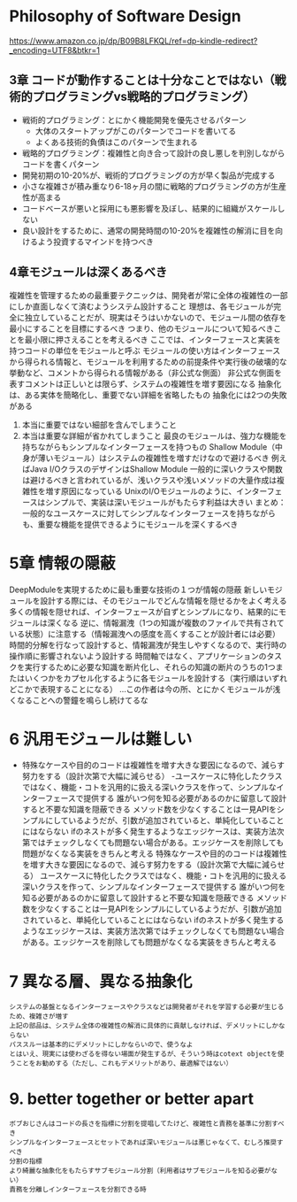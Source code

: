 # Philosophy of Software Design
<https://www.amazon.co.jp/dp/B09B8LFKQL/ref=dp-kindle-redirect?_encoding=UTF8&btkr=1>
## 3章 コードが動作することは十分なことではない（戦術的プログラミングvs戦略的プログラミング）

- 戦術的プログラミング：とにかく機能開発を優先させるパターン
  - 大体のスタートアップがこのパターンでコードを書いてる
  - よくある技術的負債はこのパターンで生まれる
- 戦略的プログラミング：複雑性と向き合って設計の良し悪しを判別しながらコードを書くパターン
- 開発初期の10-20%が、戦術的プログラミングの方が早く製品が完成する
- 小さな複雑さが積み重なり6-18ヶ月の間に戦略的プログラミングの方が生産性が高まる
- コードベースが悪いと採用にも悪影響を及ぼし、結果的に組織がスケールしない
- 良い設計をするために、通常の開発時間の10-20%を複雑性の解消に目を向けるよう投資するマインドを持つべき

## 4章モジュールは深くあるべき

複雑性を管理するための最重要テクニックは、開発者が常に全体の複雑性の一部にしか直面しなくて済むようシステム設計すること
理想は、各モジュールが完全に独立していることだが、現実はそうはいかないので、モジュール間の依存を最小にすることを目標にするべき
つまり、他のモジュールについて知るべきことを最小限に押さえることを考えるべき
ここでは、インターフェースと実装を持つコードの単位をモジュールと呼ぶ
モジュールの使い方はインターフェースから得られる情報と、モジュールを利用するための前提条件や実行後の破壊的な挙動など、コメントから得られる情報がある（非公式な側面）
非公式な側面を表すコメントは正しいとは限らず、システムの複雑性を増す要因になる
抽象化は、ある実体を簡略化し、重要でない詳細を省略したもの
抽象化には2つの失敗がある

1. 本当に重要ではない細部を含んでしまうこと
2. 本当は重要な詳細が省かれてしまうこと
最良のモジュールは、強力な機能を持ちながらもシンプルなインターフェースを持つもの
Shallow Module（中身が薄いモジュール）はシステムの複雑性を増すだけなので避けるべき
例えばJava I/OクラスのデザインはShallow Module
一般的に深いクラスや関数は避けるべきと言われているが、浅いクラスや浅いメソッドの大量作成は複雑性を増す原因になっている
UnixのI/Oモジュールのように、インターフェースはシンプルで、実装は深いモジュールがもたらす利益は大きい
まとめ：一般的なユースケースに対してシンプルなインターフェースを持ちながらも、重要な機能を提供できるようにモジュールを深くするべき

# 5章 情報の隠蔽

DeepModuleを実現するために最も重要な技術の１つが情報の隠蔽
新しいモジュールを設計する際には、そのモジュールでどんな情報を隠せるかをよく考える
多くの情報を隠せれば、インターフェースが自ずとシンプルになり、結果的にモジュールは深くなる
逆に、情報漏洩（1つの知識が複数のファイルで共有されている状態）に注意する（情報漏洩への感度を高くすることが設計者には必要）
時間的分解を行なって設計すると、情報漏洩が発生しやすくなるので、実行時の操作順に影響されないよう設計する
時間軸ではなく、アプリケーションのタスクを実行するために必要な知識を断片化し、それらの知識の断片のうちの1つまたはいくつかをカプセル化するように各モジュールを設計する（実行順はいずれどこかで表現することになる）
…この作者は今の所、とにかくモジュールが浅くなることへの警鐘を鳴らし続けてるな

# 6 汎用モジュールは難しい

- 特殊なケースや目的のコードは複雑性を増す大きな要因になるので、減らす努力をする（設計次第で大幅に減らせる）
-ユースケースに特化したクラスではなく、機能・コトを汎用的に扱える深いクラスを作って、シンプルなインターフェースで提供する
誰がいつ何を知る必要があるのかに留意して設計すると不要な知識を隠蔽できる
メソッド数を少なくすることは一見APIをシンプルにしているようだが、引数が追加されていると、単純化していることにはならない
ifのネストが多く発生するようなエッジケースは、実装方法次第ではチェックしなくても問題ない場合がある。エッジケースを削除しても問題がなくなる実装をきちんと考える
特殊なケースや目的のコードは複雑性を増す大きな要因になるので、減らす努力をする（設計次第で大幅に減らせる）
ユースケースに特化したクラスではなく、機能・コトを汎用的に扱える深いクラスを作って、シンプルなインターフェースで提供する
誰がいつ何を知る必要があるのかに留意して設計すると不要な知識を隠蔽できる
メソッド数を少なくすることは一見APIをシンプルにしているようだが、引数が追加されていると、単純化していることにはならない
ifのネストが多く発生するようなエッジケースは、実装方法次第ではチェックしなくても問題ない場合がある。エッジケースを削除しても問題がなくなる実装をきちんと考える

# 7 異なる層、異なる抽象化

```
システムの基盤となるインターフェースやクラスなどは開発者がそれを学習する必要が生じるため、複雑さが増す
上記の部品は、システム全体の複雑性の解消に具体的に貢献しなければ、デメリットにしかならない
パススルーは基本的にデメリットにしかならいので、使うなよ
とはいえ、現実には使わざるを得ない場面が発生するが、そういう時はcotext objectを使うことをお勧めする（ただし、これもデメリットがあり、最適解ではない）
```

# 9. better together or better apart

```
ボブおじさんはコードの長さを指標に分割を提唱してたけど、複雑性と責務を基準に分割すべき
シンプルなインターフェースとセットであれば深いモジュールは悪じゃなくて、むしろ推奨すべき
分割の指標
より綺麗な抽象化をもたらすサブモジュール分割（利用者はサブモジュールを知る必要がない）
責務を分離しインターフェースを分割できる時
```
